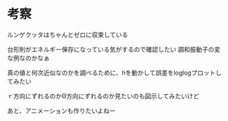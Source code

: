 # 考察

ルンゲクッタはちゃんとゼロに収束している

台形則がエネルギー保存になっている気がするので確認したい
調和振動子の変な例なのかなぁ

真の値と何次近似なのかを調べるために、hを動かして誤差をloglogプロットしてみたい

ｒ方向にずれるのかΘ方向にずれるのか見たいのも図示してみたいけど

あと、アニメーションも作りたいよねー